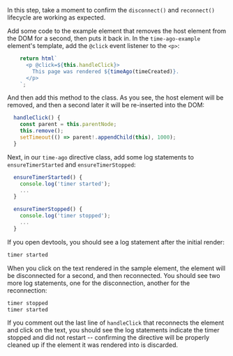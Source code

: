 In this step, take a moment to confirm the `disconnect()` and `reconnect()`
lifecycle are working as expected.

Add some code to the example element that removes the host element from the DOM
for a second, then puts it back in. In the `time-ago-example` element's
template, add the `@click` event listener to the `<p>`:

```ts
    return html`
      <p @click=${this.handleClick}>
        This page was rendered ${timeAgo(timeCreated)}.
      </p>
    `;
```

And then add this method to the class. As you see, the host element will be
removed, and then a second later it will be re-inserted into the DOM:
```ts
  handleClick() {
    const parent = this.parentNode;
    this.remove();
    setTimeout(() => parent!.appendChild(this), 1000);
  }
```

Next, in our `time-ago` directive class, add some log statements to
`ensureTimerStarted` and `ensureTimerStopped`:

```ts
  ensureTimerStarted() {
    console.log('timer started');
    ...
  }
```

```ts
  ensureTimerStopped() {
    console.log('timer stopped');
    ...
  }
```

If you open devtools, you should see a log statement after the initial render:

```md
timer started
```

When you click on the text rendered in the sample element, the element
will be disconnected for a second, and then reconnected. You should see two
more log statements, one for the disconnection, another for the reconnection:

```md
timer stopped
timer started
```

If you comment out the last line of `handleClick` that reconnects the element
and click on the text, you should see the log statements indicate the timer
stopped and did not restart -- confirming the directive will be properly cleaned
up if the element it was rendered into is discarded.
